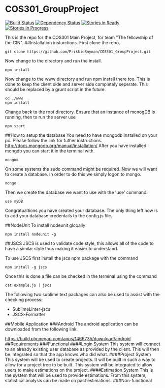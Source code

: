
# COS301_GroupProject

[![Build Status](https://travis-ci.org/FrikkieSnyman/COS301_GroupProject.svg?branch=master)](https://travis-ci.org/FrikkieSnyman/COS301_GroupProject)
[![Dependency Status](https://gemnasium.com/FrikkieSnyman/COS301_GroupProject.svg)](https://gemnasium.com/FrikkieSnyman/COS301_GroupProject)
[![Stories in Ready](https://badge.waffle.io/FrikkieSnyman/COS301_GroupProject.png?label=ready&title=Ready)](https://waffle.io/FrikkieSnyman/COS301_GroupProject)
[![Stories in Progress](https://badge.waffle.io/FrikkieSnyman/COS301_GroupProject.png?label=In%20Progress&title=In%20Progress)](https://waffle.io/FrikkieSnyman/COS301_GroupProject)


This is the repo for the COS301 Main Project, for team "The fellowship of the CIN".
##Installation insturctions.
First clone the repo.
```
git clone https://github.com/FrikkieSnyman/COS301_GroupProject.git
```
Now change to the directory and run the install.
```
npm install
```
Now change to the www directory and run npm install there too. This is done to keep the client side and server side completely seperate. This should be replaced by a grunt script in the future.
```
cd ./www
npm install
```
Change back to the root directory. Ensure that an instance of monogDB is running, then to run the server use
```
npm start
```

##How to setup the database
You need to have mongodb installed on your pc.
Please follow the link for futher instructions.
http://docs.mongodb.org/manual/installation/
After you have installed mongdb you can start it in the terminal with.
```
mongod 
```
On some systems the sudo command might be required. Now we will want to create a database. In order to do this we simply logon to mongo.
```
mongo
```
Then we create the database we want to use with the 'use' command.
```
use myDB
```
Congratualtions you have created your database. The only thing left now is to add your database credentails to the config.js file.

##NodeUnit
To install nodeunit globally
```
npm install nodeunit -g
```
##JSCS
JSCS is used to validate code style, this allows all of the code to have a similar style thus making it easier to understand.

To use JSCS first install the jscs npm package with the command
```
npm install -g jscs
```
Once this is done a file can be checked in the terminal using the command
```
cat example.js | jscs
```

The following two sublime text packages can also be used to assist with the checking process:
* SublimeLinter-jscs
* JSCS-Formatter

##Mobile Application
###Android
The android application can be downloaded from the following link.

https://build.phonegap.com/apps/1466735/download/android
##Requirements
###Functional
####Login System
This system will connect to an already existing user database as provided by the client. This will then be integrated so that the app knows who did what.
####Project System
This system will be used to create projects. It will be built in such a way to allow for a project tree to be built. This system will be integrated to allow users to make estimations on the project.
####Estimation System
This is the system that will be used to provide estimations. From this system, statistical analysis can be made on past estimations.
###Non-functional
